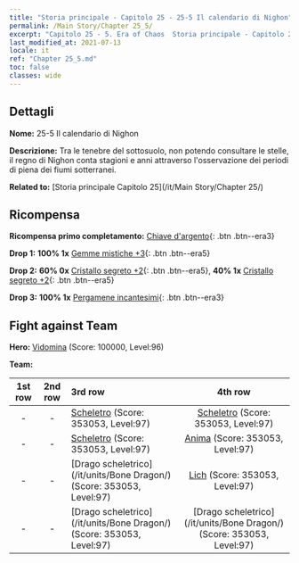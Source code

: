 ```yaml
---
title: "Storia principale - Capitolo 25 - 25-5 Il calendario di Nighon"
permalink: /Main Story/Chapter 25_5/
excerpt: "Capitolo 25 - 5. Era of Chaos  Storia principale - Capitolo 25_5. 25-5 Il calendario di Nighon"
last_modified_at: 2021-07-13
locale: it
ref: "Chapter 25_5.md"
toc: false
classes: wide
---
```


## Dettagli

 **Nome:** 25-5 Il calendario di Nighon

 **Descrizione:** Tra le tenebre del sottosuolo, non potendo consultare le stelle, il regno di Nighon conta stagioni e anni attraverso l'osservazione dei periodi di piena dei fiumi sotterranei.

 **Related to:** [Storia principale Capitolo 25](/it/Main Story/Chapter 25/)

## Ricompensa

 **Ricompensa primo completamento:** [Chiave d'argento](/ItemsIT/con_693/){: .btn .btn--era3}

 **Drop 1:** **100% 1x** [Gemme mistiche +3](/ItemsIT/mat_86/){: .btn .btn--era5}

 **Drop 2:** **60% 0x** [Cristallo segreto +2](/ItemsIT/mat_80/){: .btn .btn--era5}, **40% 1x** [Cristallo segreto +2](/ItemsIT/mat_80/){: .btn .btn--era5}

 **Drop 3:** **100% 1x** [Pergamene incantesimi](/ItemsIT/con_694/){: .btn .btn--era3}


## Fight against Team
 **Hero:** [Vidomina](/it/heroes/Vidomina/) (Score: 100000, Level:96)

 **Team:**


  | 1st row | 2nd row | 3rd row | 4th row |
  |:----:|:----:|:----|:----:|
  | - | - | [Scheletro](/it/units/Skeleton/) (Score: 353053, Level:97)  | [Scheletro](/it/units/Skeleton/) (Score: 353053, Level:97)  |
  | - | - | [Scheletro](/it/units/Skeleton/) (Score: 353053, Level:97)  | [Anima](/it/units/Wight/) (Score: 353053, Level:97)  |
  | - | - | [Drago scheletrico](/it/units/Bone Dragon/) (Score: 353053, Level:97)  | [Lich](/it/units/Lich/) (Score: 353053, Level:97)  |
  | - | - | [Drago scheletrico](/it/units/Bone Dragon/) (Score: 353053, Level:97)  | [Drago scheletrico](/it/units/Bone Dragon/) (Score: 353053, Level:97)  |


